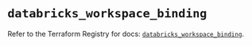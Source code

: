 # `databricks_workspace_binding`

Refer to the Terraform Registry for docs: [`databricks_workspace_binding`](https://registry.terraform.io/providers/databricks/databricks/1.88.0/docs/resources/workspace_binding).

